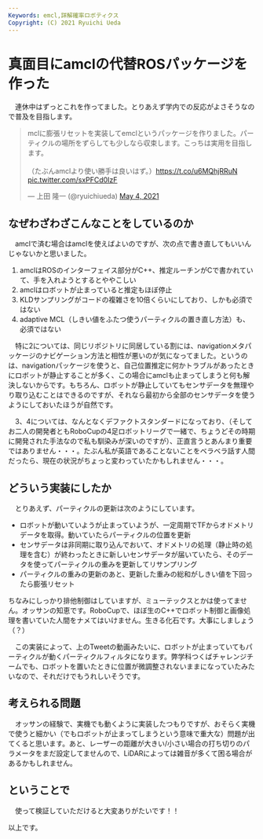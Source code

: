```yaml
---
Keywords: emcl,詳解確率ロボティクス
Copyright: (C) 2021 Ryuichi Ueda
---
```


# 真面目にamclの代替ROSパッケージを作った

　連休中はずっとこれを作ってました。とりあえず学内での反応がよさそうなので普及を目指します。

<blockquote class="twitter-tweet" data-partner="tweetdeck"><p lang="ja" dir="ltr">mclに膨張リセットを実装してemclというパッケージを作りました。パーティクルの場所をずらしても少しなら収束します。こっちは実用を目指します。<br><br>（たぶんamclより使い勝手は良いはず。）<a href="https://t.co/u6MQhjRRuN">https://t.co/u6MQhjRRuN</a> <a href="https://t.co/sxPFCd0IzF">pic.twitter.com/sxPFCd0IzF</a></p>&mdash; 上田 隆一 (@ryuichiueda) <a href="https://twitter.com/ryuichiueda/status/1389450563503280128?ref_src=twsrc%5Etfw">May 4, 2021</a></blockquote>
<script async src="https://platform.twitter.com/widgets.js" charset="utf-8"></script>

## なぜわざわざこんなことをしているのか

　amclで済む場合はamclを使えばよいのですが、次の点で書き直してもいいんじゃないかと思いました。

1. amclはROSのインターフェイス部分がC++、推定ルーチンがCで書かれていて、手を入れようとするとややこしい
2. amclはロボットが止まっていると推定もほぼ停止
3. KLDサンプリングがコードの複雑さを10倍くらいにしており、しかも必須ではない
4. adaptive MCL（しきい値をふたつ使うパーティクルの置き直し方法）も、必須ではない

　特に2については、同じリポジトリに同居している割には、navigationメタパッケージのナビゲーション方法と相性が悪いのが気になってました。というのは、navigationパッケージを使うと、自己位置推定に何かトラブルがあったときにロボットが静止することが多く、この場合にamclも止まってしまうと何も解決しないからです。もちろん、ロボットが静止していてもセンサデータを無理やり取り込むことはできるのですが、それなら最初から全部のセンサデータを使うようにしておいたほうが自然です。

　3、4については、なんとなくデファクトスタンダードになっており、（そしてお二人の開発者ともRoboCupの4足ロボットリーグで一緒で、ちょうどその時期に開発された手法なので私も馴染みが深いのですが）、正直言うとあんまり重要ではありません・・・。たぶん私が英語であることないことをベラベラ話す人間だったら、現在の状況がちょっと変わっていたかもしれません・・・。

## どういう実装にしたか

　とりあえず、パーティクルの更新は次のようにしています。

* ロボットが動いていようが止まっていようが、一定周期でTFからオドメトリデータを取得。動いていたらパーティクルの位置を更新
* センサデータは非同期に取り込んでおいて、オドメトリの処理（静止時の処理を含む）が終わったときに新しいセンサデータが届いていたら、そのデータを使ってパーティクルの重みを更新してリサンプリング
* パーティクルの重みの更新のあと、更新した重みの総和がしきい値を下回ったら膨張リセット

ちなみにしっかり排他制御はしていますが、ミューテックスとかは使ってません。オッサンの知恵です。RoboCupで、ほぼ生のC++でロボット制御と画像処理を書いていた人間をナメてはいけません。生きる化石です。大事にしましょう（？）


　この実装によって、上のTweetの動画みたいに、ロボットが止まっていてもパーティクルが動くパーティクルフィルタになります。弊学科つくばチャレンジチームでも、ロボットを置いたときに位置が微調整されないままになっていたみたいなので、それだけでもうれしいそうです。

## 考えられる問題


　オッサンの経験で、実機でも動くように実装したつもりですが、おそらく実機で使うと細かい（でもロボットが止まってしまうという意味で重大な）問題が出てくると思います。あと、レーザーの距離が大きい/小さい場合の打ち切りのパラメータをまだ設定してませんので、LiDARによっては雑音が多くて困る場合があるかもしれません。


## ということで

　使って検証していただけると大変ありがたいです！！



以上です。
